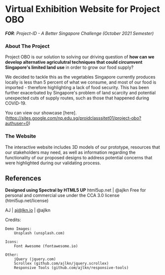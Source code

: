 # Virtual Exhibition Website for Project OBO
_**FOR**: Project-ID - A Better Singapore Challenge (October 2021 Semester)_


### About The Project
Project OBO is our solution to solving our driving question of **how can we develop alternative agriculutral techniques that could circumvent Singapore's limited land use** in order to grow our food supply?

We decided to tackle this as the vegetables Singapore currently produces locally is less than 5 percent of what we consume, and most of our food is imported - therefore highlighting a lack of food security. This has been further exacerbated by Singapore's problem of land scarcity and potential unexpected cuts of supply routes, such as those that happened during COVID-19.

You can view our showcase [here].(https://sites.google.com/np.edu.sg/proidclasssitet01/project-obo?authuser=0)

### The Website
The interactive website includes 3D models of our prototype, resources that our stakeholders may need, as well as information regarding the functionality of our proposed designs to address potential concerns that were highlighted during our validating process.


## References
**Designed using Spectral by HTML5 UP** 
html5up.net | @ajlkn 
Free for personal and commercial use under the CCA 3.0 license (html5up.net/license)

AJ | aj@lkn.io | @ajlkn


Credits:

	Demo Images:
		Unsplash (unsplash.com)

	Icons:
		Font Awesome (fontawesome.io)

	Other:
		jQuery (jquery.com)
		Scrollex (github.com/ajlkn/jquery.scrollex)
		Responsive Tools (github.com/ajlkn/responsive-tools)